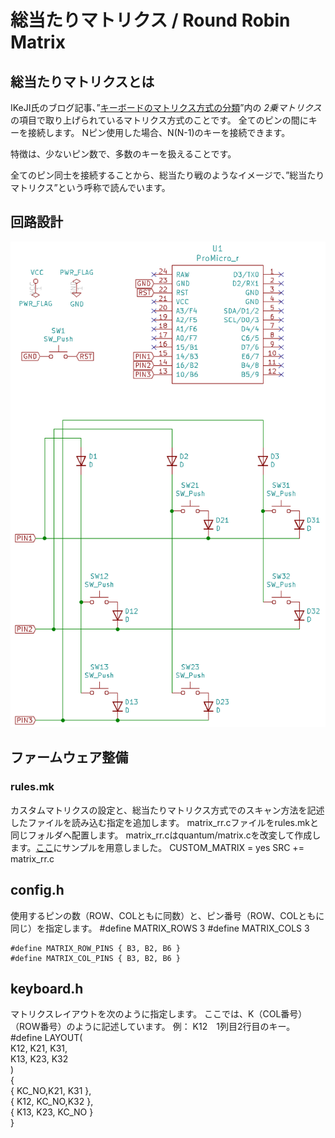 # 総当たりマトリクス / Round Robin Matrix

## 総当たりマトリクスとは

IKeJI氏のブログ記事、”[キーボードのマトリクス方式の分類](https://blog.ikejima.org/make/keyboard/2019/12/14/keyboard-circuit.html)”内の *2乗マトリクス* の項目で取り上げられているマトリクス方式のことです。
全てのピンの間にキーを接続します。
Nピン使用した場合、N(N-1)のキーを接続できます。

特徴は、少ないピン数で、多数のキーを扱えることです。

全てのピン同士を接続することから、総当たり戦のようなイメージで、”総当たりマトリクス”という呼称で読んでいます。


## 回路設計

![回路図](./assets/RoundRobinCircuitDiagram.png)

## ファームウェア整備

### rules.mk
カスタムマトリクスの設定と、総当たりマトリクス方式でのスキャン方法を記述したファイルを読み込む指定を追加します。
matrix_rr.cファイルをrules.mkと同じフォルダへ配置します。
matrix_rr.cはquantum/matrix.cを改変して作成します。[ここ](./assets/matrix_rr.c)にサンプルを用意しました。
    CUSTOM_MATRIX = yes
    SRC += matrix_rr.c

## config.h
使用するピンの数（ROW、COLともに同数）と、ピン番号（ROW、COLともに同じ）を指定します。
    #define MATRIX_ROWS 3
    #define MATRIX_COLS 3

    #define MATRIX_ROW_PINS { B3, B2, B6 }
    #define MATRIX_COL_PINS { B3, B2, B6 }

## keyboard.h
マトリクスレイアウトを次のように指定します。
ここでは、K（COL番号）（ROW番号）のように記述しています。
例： K12　1列目2行目のキー。
    #define LAYOUT( \
        K12, K21, K31, \
        K13, K23, K32  \
    ) \
    { \
        { KC_NO,K21,  K31   }, \
        { K12,  KC_NO,K32   }, \
        { K13,  K23,  KC_NO } \
    }
